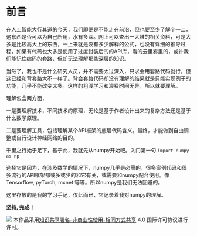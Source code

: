 # 前言

在人工智能大行其道的今天，我们即便是不能走在前沿，但也要至少了解个一二，这东西是否可以为自己所用，水有多深。网上可以查出一大堆的相关资料，可是大多是比较高大上的东西，一上来就是没有多少解释的公式，也没有详细的推导过程，如果有代码也大多是使用了过度封装后的的API库，看的云里雾里的，或许我们能记住编码的套路，但却无法理解那些深层的知识。

当然了，我也不是什么研究人员，并不需要太过深入，只求会用套路代码就行，但这已经和背套路大不一样了。背会套路代码却没有理解的结果就是只能实现例子的功能，几乎不能改变太多。这样的粗浅学习和浪费时间无异，所以就要理解。

理解包含两方面，

一是要理解技术，不同技术的原理，无论是基于作者设计出来的复杂方法还是基于什么数学原理。

二是要理解工具，包括理解某个API框架的底层代码含义。最终，才能做到自由调整或自行设计神经网络的目的。

千里之行始于足下，基于此，我就先从numpy开始吧。入门第一句 `import numpy as np`

选择它是因为，在涉及数学的情况下，numpy几乎是必需的，很多案例代码和很多流行的API框架都或多或少的和它有关，或需要和numpy配合使用。像 Tensorflow, pyTorch, mxnet 等等。所以numpy是我们无法回避的。

这里存放的是我的学习手记，仅此而已，它记录着我对numpy的理解。

**坚持, 完成！**

![](https://i.creativecommons.org/l/by-nc-sa/4.0/88x31.png) 本作品采用[知识共享署名-非商业性使用-相同方式共享](http://creativecommons.org/licenses/by-nc-sa/4.0/) 4.0 国际许可协议进行许可。

